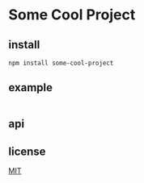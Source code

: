 # Some Cool Project

## install

```
npm install some-cool-project
```

## example


```coffee
```


## api


## license

[MIT](LICENSE)

